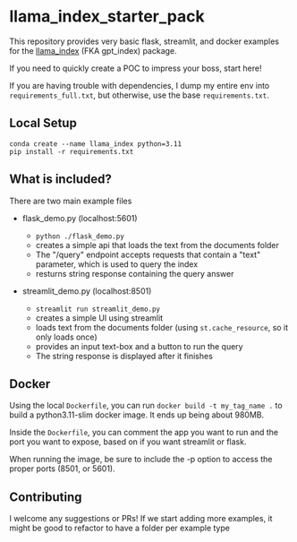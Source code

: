 # llama_index_starter_pack
This repository provides very basic flask, streamlit, and docker examples for the [llama_index](https://github.com/jerryjliu/gpt_index) (FKA gpt_index) package.

If you need to quickly create a POC to impress your boss, start here!

If you are having trouble with dependencies, I dump my entire env into `requirements_full.txt`, but otherwise, use the base `requirements.txt`.


## Local Setup
```
conda create --name llama_index python=3.11
pip install -r requirements.txt
```


## What is included?
There are two main example files
- flask_demo.py (localhost:5601)
  - `python ./flask_demo.py`
  - creates a simple api that loads the text from the documents folder
  - The "/query" endpoint accepts requests that contain a "text" parameter, which is used to query the index
  - resturns string response containing the query answer
    
- streamlit_demo.py (localhost:8501)
  - `streamlit run streamlit_demo.py`
  - creates a simple UI using streamlit
  - loads text from the documents folder (using `st.cache_resource`, so it only loads once)
  - provides an input text-box and a button to run the query
  - The string response is displayed after it finishes


## Docker
Using the local `Dockerfile`, you can run `docker build -t my_tag_name .` to build a python3.11-slim docker image. It ends up being about 980MB.

Inside the `Dockerfile`, you can comment the app you want to run and the port you want to expose, based on if you want streamlit or flask.

When running the image, be sure to include the -p option to access the proper ports (8501, or 5601).


## Contributing

I welcome any suggestions or PRs! If we start adding more examples, it might be good to refactor to have a folder per example type


